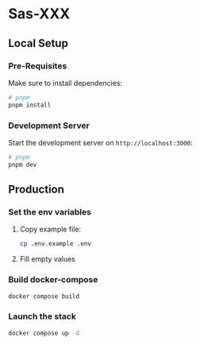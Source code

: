 # Sas-XXX

## Local Setup

### Pre-Requisites

Make sure to install dependencies:

```bash
# pnpm
pnpm install
```

### Development Server

Start the development server on `http://localhost:3000`:

```bash
# pnpm
pnpm dev
```

## Production

### Set the env variables

1. Copy example file:
    ```bash
   cp .env.example .env
   ```
2. Fill empty values

### Build docker-compose

```bash
docker compose build
```

### Launch the stack

```bash
docker compose up -d
```
